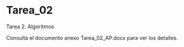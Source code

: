 # Tarea_02

Tarea 2. Algoritmos

Consulta el documento anexo Tarea_02_AP.docx para ver los detalles.